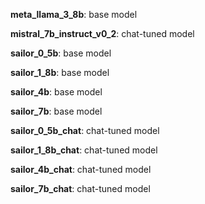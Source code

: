 

**meta_llama_3_8b**: base model

**mistral_7b_instruct_v0_2**: chat-tuned model

**sailor_0_5b**: base model

**sailor_1_8b**: base model

**sailor_4b**: base model

**sailor_7b**: base model

**sailor_0_5b_chat**: chat-tuned model

**sailor_1_8b_chat**: chat-tuned model

**sailor_4b_chat**: chat-tuned model

**sailor_7b_chat**: chat-tuned model